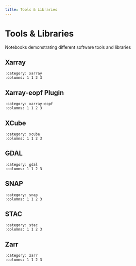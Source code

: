 ```yaml
---
title: Tools & Libraries
---
```


# Tools & Libraries

Notebooks demonstrating different software tools and libraries

## Xarray

```{gallery-grid}
:category: xarray
:columns: 1 1 2 3
```

## Xarray-eopf Plugin

```{gallery-grid}
:category: xarray-eopf
:columns: 1 1 2 3
```

## XCube

```{gallery-grid}
:category: xcube
:columns: 1 1 2 3
```

## GDAL

```{gallery-grid}
:category: gdal
:columns: 1 1 2 3
```

## SNAP

```{gallery-grid}
:category: snap
:columns: 1 1 2 3
```

## STAC

```{gallery-grid}
:category: stac
:columns: 1 1 2 3
```

## Zarr

```{gallery-grid}
:category: zarr
:columns: 1 1 2 3
```

